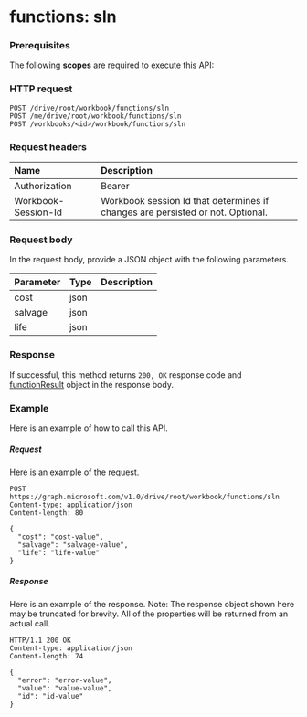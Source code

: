 # functions: sln


### Prerequisites
The following **scopes** are required to execute this API: 
### HTTP request
<!-- { "blockType": "ignored" } -->
```http
POST /drive/root/workbook/functions/sln
POST /me/drive/root/workbook/functions/sln
POST /workbooks/<id>/workbook/functions/sln

```
### Request headers
| Name       | Description|
|:---------------|:----------|
| Authorization  | Bearer <code>|
| Workbook-Session-Id  | Workbook session Id that determines if changes are persisted or not. Optional.|

### Request body
In the request body, provide a JSON object with the following parameters.

| Parameter	   | Type	|Description|
|:---------------|:--------|:----------|
|cost|json||
|salvage|json||
|life|json||

### Response
If successful, this method returns `200, OK` response code and [functionResult](../resources/functionresult.md) object in the response body.

### Example
Here is an example of how to call this API.
##### Request
Here is an example of the request.
<!-- {
  "blockType": "request",
  "name": "functions_sln"
}-->
```http
POST https://graph.microsoft.com/v1.0/drive/root/workbook/functions/sln
Content-type: application/json
Content-length: 80

{
  "cost": "cost-value",
  "salvage": "salvage-value",
  "life": "life-value"
}
```

##### Response
Here is an example of the response. Note: The response object shown here may be truncated for brevity. All of the properties will be returned from an actual call.
<!-- {
  "blockType": "response",
  "truncated": true,
  "@odata.type": "microsoft.graph.functionResult"
} -->
```http
HTTP/1.1 200 OK
Content-type: application/json
Content-length: 74

{
  "error": "error-value",
  "value": "value-value",
  "id": "id-value"
}
```

<!-- uuid: 8fcb5dbc-d5aa-4681-8e31-b001d5168d79
2015-10-25 14:57:30 UTC -->
<!-- {
  "type": "#page.annotation",
  "description": "functions: sln",
  "keywords": "",
  "section": "documentation",
  "tocPath": ""
}-->